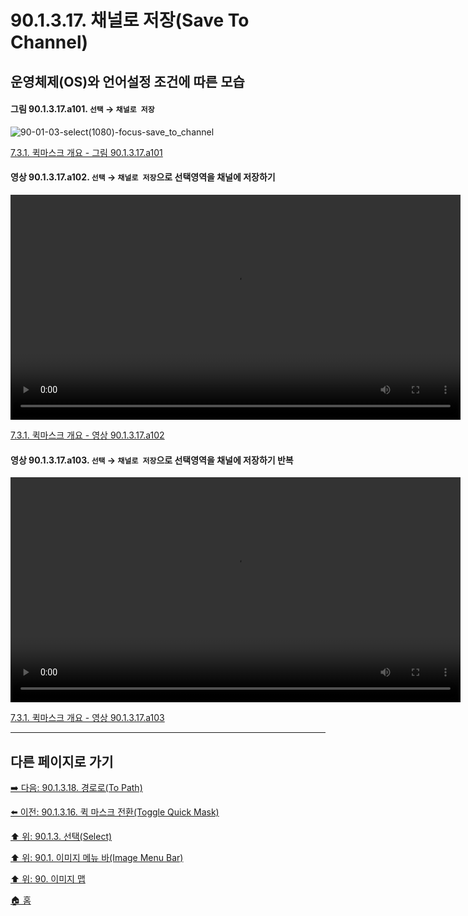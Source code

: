 # 90.1.3.17. 채널로 저장(Save To Channel)
## 운영체제(OS)와 언어설정 조건에 따른 모습
#### 그림 90.1.3.17.a101. `선택` → `채널로 저장`
![90-01-03-select(1080)-focus-save_to_channel](https://github.com/wonder13662/gimp/assets/15767104/edec29a9-4f48-46d7-8295-72f059bdce3e)

[7.3.1. 퀵마스크 개요 - 그림 90.1.3.17.a101]()

#### 영상 90.1.3.17.a102. `선택` → `채널로 저장`으로 선택영역을 채널에 저장하기
<video controls="controls" width="720"  src="https://github.com/wonder13662/gimp/assets/15767104/67209be1-b3f4-48c7-a2bb-265f963bcbb5"></video>

[7.3.1. 퀵마스크 개요 - 영상 90.1.3.17.a102]()

#### 영상 90.1.3.17.a103. `선택` → `채널로 저장`으로 선택영역을 채널에 저장하기 반복
<video controls="controls" width="720"  src="https://github.com/wonder13662/gimp/assets/15767104/0f574c75-7c75-459c-9974-5a77c362605a"></video>

[7.3.1. 퀵마스크 개요 - 영상 90.1.3.17.a103]()

***

## 다른 페이지로 가기

[➡️ 다음: 90.1.3.18. 경로로(To Path)](./90-01-03-selectx-18-to_path.md)

[⬅️ 이전: 90.1.3.16. 퀵 마스크 전환(Toggle Quick Mask)](./90-01-03-selectx-16-toggle_quick_mask.md)

[⬆️ 위: 90.1.3. 선택(Select)](./90-01-03-select.md)

[⬆️ 위: 90.1. 이미지 메뉴 바(Image Menu Bar)](./90-01-00-image-menu-bar.md)

[⬆️ 위: 90. 이미지 맵](./90-00-image-map.md)

[🏠 홈](./00-home.md)
